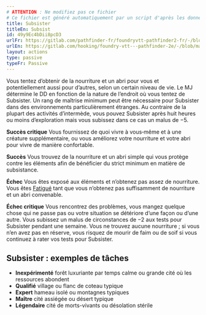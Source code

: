```yaml
---
# ATTENTION : Ne modifiez pas ce fichier
# Ce fichier est généré automatiquement par un script d'après les données du module Foundry VTT officiel et de sa traduction
title: Subsister
titleEn: Subsist
id: 49y9Ec4bDii8pcD3
urlFr: https://gitlab.com/pathfinder-fr/foundryvtt-pathfinder2-fr/-/blob/master/data/actions/49y9Ec4bDii8pcD3.htm
urlEn: https://gitlab.com/hooking/foundry-vtt---pathfinder-2e/-/blob/master/packs/data/actions.db/subsist.json
layout: actions
type: passive
typeFr: Passive
---
```

Vous tentez d’obtenir de la nourriture et un abri pour vous et potentiellement aussi pour d’autres, selon un certain niveau de vie. Le MJ détermine le DD en fonction de la nature de l’endroit où vous tentez de Subsister. Un rang de maîtrise minimum peut être nécessaire pour Subsister dans des environnements particulièrement étranges. Au contraire de la plupart des activités d’intermède, vous pouvez Subsister après huit heures ou moins d’exploration mais vous subissez dans ce cas un malus de −5.

**Succès critique** Vous fournissez de quoi vivre à vous‑même et à une créature supplémentaire, ou vous améliorez votre nourriture et votre abri pour vivre de manière confortable.

**Succès** Vous trouvez de la nourriture et un abri simple qui vous protège contre les éléments afin de bénéficier du strict minimum en matière de subsistance.

**Échec** Vous êtes exposé aux éléments et n’obtenez pas assez de nourriture. Vous êtes [Fatigué](../conditions/fatigué.html) tant que vous n’obtenez pas suffisamment de nourriture et un abri convenable.

**Échec critique** Vous rencontrez des problèmes, vous mangez quelque chose qui ne passe pas ou votre situation se détériore d’une façon ou d’une autre. Vous subissez un malus de circonstances de −2 aux tests pour Subsister pendant une semaine. Vous ne trouvez aucune nourriture ; si vous n’en avez pas en réserve, vous risquez de mourir de faim ou de soif si vous continuez à rater vos tests pour Subsister.

## Subsister : exemples de tâches

- **Inexpérimenté** forêt luxuriante par temps calme ou grande cité où les ressources abondent
- **Qualifié** village ou flanc de coteau typique
- **Expert** hameau isolé ou montagnes typiques
- **Maître** cité assiégée ou désert typique
- **Légendaire** cité de morts-vivants ou désolation stérile
